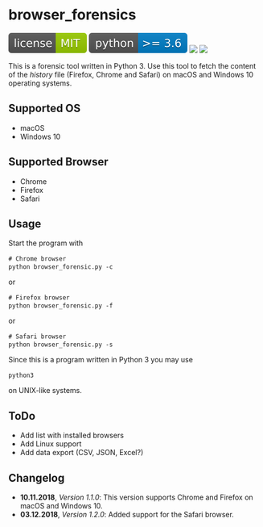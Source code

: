 # browser_forensics

![](img/license-MIT-green.svg) ![](img/python-3.6-blue.svg) ![](https://img.shields.io/github/last-commit/niftycode/browser_forensics.svg?style=flat) ![](https://img.shields.io/github/issues/niftycode/browser_forensics.svg?style=flat)

This is a forensic tool written in Python 3. Use this tool to  fetch the content of the *history* file (Firefox, Chrome and Safari) on macOS and Windows 10 operating systems.

## Supported OS

* macOS
* Windows 10

## Supported Browser

* Chrome
* Firefox
* Safari

## Usage

Start the program with

    # Chrome browser
    python browser_forensic.py -c

or

    # Firefox browser
    python browser_forensic.py -f

or

    # Safari browser
    python browser_forensic.py -s

Since this is a program written in Python 3 you may use

    python3

on UNIX-like systems.

## ToDo

* Add list with installed browsers
* Add Linux support
* Add data export (CSV, JSON, Excel?)

## Changelog

* **10.11.2018**, *Version 1.1.0*: This version supports Chrome and Firefox on macOS and Windows 10.
* **03.12.2018**, *Version 1.2.0*: Added support for the Safari browser.